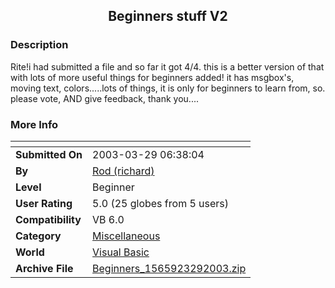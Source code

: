 ﻿<div align="center">

## Beginners stuff V2


</div>

### Description

Rite!i had submitted a file and so far it got 4/4. this is a better version of that with lots of more useful things for beginners added! it has msgbox's, moving text, colors.....lots of things, it is only for beginners to learn from, so. please vote, AND give feedback, thank you....
 
### More Info
 


<span>             |<span>
---                |---
**Submitted On**   |2003-03-29 06:38:04
**By**             |[Rod \(richard\)](https://github.com/Planet-Source-Code/PSCIndex/blob/master/ByAuthor/rod-richard.md)
**Level**          |Beginner
**User Rating**    |5.0 (25 globes from 5 users)
**Compatibility**  |VB 6\.0
**Category**       |[Miscellaneous](https://github.com/Planet-Source-Code/PSCIndex/blob/master/ByCategory/miscellaneous__1-1.md)
**World**          |[Visual Basic](https://github.com/Planet-Source-Code/PSCIndex/blob/master/ByWorld/visual-basic.md)
**Archive File**   |[Beginners\_1565923292003\.zip](https://github.com/Planet-Source-Code/rod-richard-beginners-stuff-v2__1-44339/archive/master.zip)









